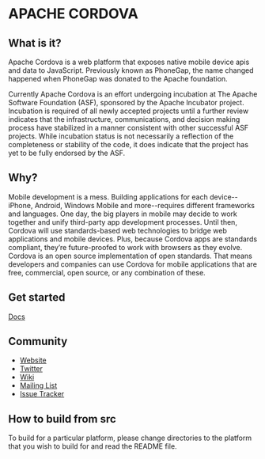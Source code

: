 APACHE CORDOVA
===================

What is it?
-------------------
Apache Cordova is a web platform that exposes native mobile device apis and
data to JavaScript. Previously known as PhoneGap, the name changed
happened when PhoneGap was donated to the Apache foundation.

Currently Apache Cordova is an effort undergoing incubation at The
Apache Software Foundation (ASF), sponsored by the Apache Incubator
project. Incubation is required of all newly accepted projects until a
further review indicates that the infrastructure, communications, and
decision making process have stabilized in a manner consistent with
other successful ASF projects. While incubation status is not
necessarily a reflection of the completeness or stability of the code,
it does indicate that the project has yet to be fully endorsed by the
ASF.

Why?
-------------------
Mobile development is a mess. Building applications for each
device--iPhone, Android, Windows Mobile and more--requires different
frameworks and languages. One day, the big players in mobile may decide
to work together and unify third-party app development processes. Until
then, Cordova will use standards-based web technologies to bridge web
applications and mobile devices. Plus, because Cordova apps are
standards compliant, they’re future-proofed to work with browsers as
they evolve. Cordova is an open source implementation of open
standards. That means developers and companies can use Cordova for
mobile applications that are free, commercial, open source, or any
combination of these.

Get started
-------------------
[Docs](http://docs.cordova.io/guide_getting-started_index.md.html)

Community
-------------------
- [Website](http://cordova.io)
- [Twitter](http://twitter.com/apachecordova)
- [Wiki](http://wiki.cordova.io)
- [Mailing List](http://cordova.io/#mailing-list)
- [Issue Tracker](https://issues.apache.org/jira/browse/CB)

How to build from src
-------------------
To build for a particular platform, please change directories to the
platform that you wish to build for and read the README file. 